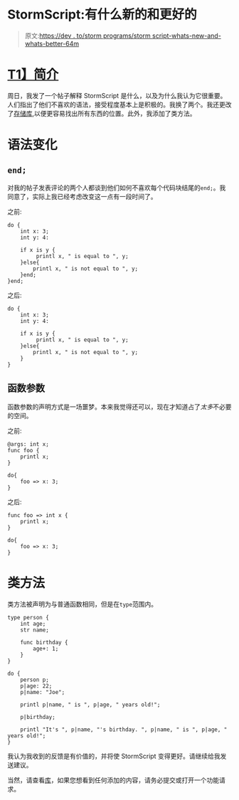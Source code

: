 # StormScript:有什么新的和更好的

> 原文:[https://dev . to/storm programs/storm script-whats-new-and-whats-better-64m](https://dev.to/stormprograms/stormscript-whats-new-and-whats-better-64m)

# [T1】简介](#intro)

周日，我发了一个帖子解释 StormScript 是什么，以及为什么我认为它很重要。人们指出了他们不喜欢的语法，接受程度基本上是积极的。我换了两个。我还更改了[存储库](https://github.com/stormprograms/StormScript),以便更容易找出所有东西的位置。此外，我添加了类方法。

# [](#syntax-changes)语法变化

## [](#-raw-end-endraw-)`end;`

对我的帖子发表评论的两个人都谈到他们如何不喜欢每个代码块结尾的`end;`。我同意了，实际上我已经考虑改变这一点有一段时间了。

之前:

```
do {
    int x: 3;
    int y: 4:

    if x is y {
         printl x, " is equal to ", y;
    }else{
        printl x, " is not equal to ", y;
    }end;
}end; 
```

之后:

```
do {
    int x: 3;
    int y: 4:

    if x is y {
         printl x, " is equal to ", y;
    }else{
        printl x, " is not equal to ", y;
    }
} 
```

## [](#function-arguments)函数参数

函数参数的声明方式是一场噩梦。本来我觉得还可以，现在才知道占了*太多*不必要的空间。

之前:

```
@args: int x;
func foo {
    printl x;
}

do{
    foo => x: 3;
} 
```

之后:

```
func foo => int x {
    printl x;
}

do{
    foo => x: 3;
} 
```

# [](#class-methods)类方法

类方法被声明为与普通函数相同，但是在`type`范围内。

```
type person {
    int age;
    str name;

    func birthday {
        age+: 1;
    }
}

do {
    person p;
    p|age: 22;
    p|name: "Joe";

    printl p|name, " is ", p|age, " years old!";

    p|birthday;

    printl "It's ", p|name, "'s birthday. ", p|name, " is ", p|age, " years old!";
} 
```

我认为我收到的反馈是有价值的，并将使 StormScript 变得更好。请继续给我发送建议。

当然，请查看[库](https://github.com/stormprograms/stormscript)，如果您想看到任何添加的内容，请务必提交或打开一个功能请求。